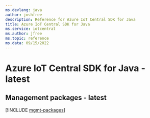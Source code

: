 ```yaml
---
ms.devlang: java
author: joshfree
description: Reference for Azure IoT Central SDK for Java
title: Azure IoT Central SDK for Java
ms.service: iotcentral
ms.author: jfree
ms.topic: reference
ms.data: 09/15/2022
---
```

# Azure IoT Central SDK for Java - latest

## Management packages - latest
[!INCLUDE [mgmt-packages](iot-central-mgmt-index.md)]